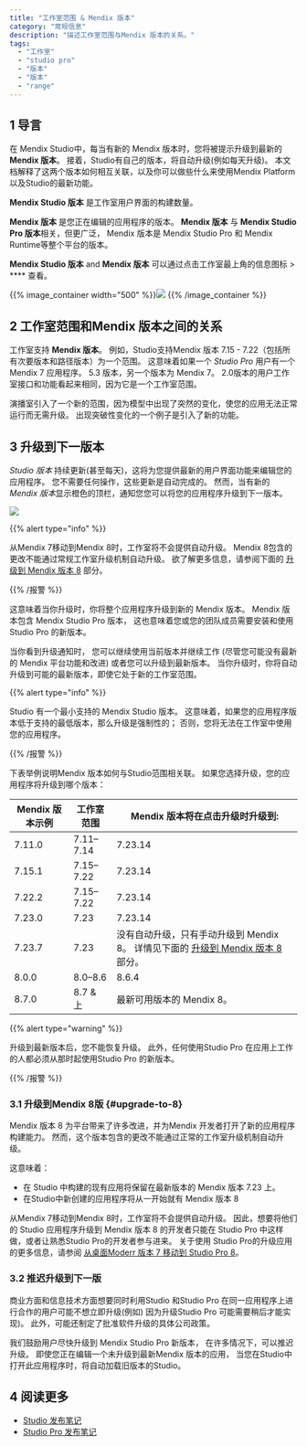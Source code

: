 ```yaml
---
title: "工作室范围 & Mendix 版本"
category: "常规信息"
description: "描述工作室范围与Mendix 版本的关系。"
tags:
  - "工作室"
  - "studio pro"
  - "版本"
  - "版本"
  - "range"
---
```


## 1 导言

在 Mendix Studio中，每当有新的 Mendix 版本时，您将被提示升级到最新的 **Mendix 版本**。 接着，Studio有自己的版本，将自动升级(例如每天升级)。 本文档解释了这两个版本如何相互关联，以及你可以做些什么来使用Mendix Platform 以及Studio的最新功能。

**Mendix Studio 版本** 是工作室用户界面的构建数量。

**Mendix 版本** 是您正在编辑的应用程序的版本。 **Mendix 版本** 与 **Mendix Studio Pro 版本**相关，但更广泛， Mendix 版本是 Mendix Studio Pro 和 Mendix Runtime等整个平台的版本。

**Mendix Studio 版本** and **Mendix 版本** 可以通过点击工作室最上角的信息图标 > **** 查看。

{{% image_container width="500" %}}![](attachments/general-versions/about-dialog.png)
{{% /image_container %}}

## 2 工作室范围和Mendix 版本之间的关系

工作室支持 **Mendix 版本**。 例如，Studio支持Mendix 版本 7.15 - 7.22（包括所有次要版本和路径版本）为一个范围。 这意味着如果一个 *Studio Pro* 用户有一个 Mendix 7 应用程序。 5.3 版本，另一个版本为 Mendix 7。 2.0版本的用户工作室接口和功能看起来相同，因为它是一个工作室范围。

演播室引入了一个新的范围，因为模型中出现了突然的变化，使您的应用无法正常运行而无需升级。  出现突破性变化的一个例子是引入了新的功能。

## 3 升级到下一版本

*Studio 版本* 持续更新(甚至每天)，这将为您提供最新的用户界面功能来编辑您的应用程序。 您不需要任何操作，这些更新是自动完成的。 然而，当有新的 *Mendix 版本*显示橙色的顶栏，通知您您可以将您的应用程序升级到下一版本。

![](attachments/general-versions/top-bar-upgrade.png)

{{% alert type="info" %}}

从Mendix 7移动到Mendix 8时，工作室将不会提供自动升级。 Mendix 8包含的更改不能通过常规工作室升级机制自动升级。 欲了解更多信息，请参阅下面的 [升级到 Mendix 版本 8](#upgrade-to-8) 部分。

{{% /报警 %}}

这意味着当你升级时，你将整个应用程序升级到新的 Mendix 版本。 Mendix 版本包含 Mendix Studio Pro 版本， 这也意味着您或您的团队成员需要安装和使用Studio Pro 的新版本。

当你看到升级通知时， 您可以继续使用当前版本并继续工作 (尽管您可能没有最新的 Mendix 平台功能和改进) 或者您可以升级到最新版本。 当你升级时，你将自动升级到可能的最新版本，即使它处于新的工作室范围。

{{% alert type="info" %}}

Studio 有一个最小支持的 Mendix Studio 版本。 这意味着，如果您的应用程序版本低于支持的最低版本，那么升级是强制性的； 否则，您将无法在工作室中使用您的应用程序。

{{% /报警 %}}

下表举例说明Mendix 版本如何与Studio范围相关联。 如果您选择升级，您的应用程序将升级到哪个版本：

| Mendix 版本示例 | 工作室范围     | Mendix 版本将在点击升级时升级到:                                                 |
| ----------- | --------- | -------------------------------------------------------------------- |
| 7.11.0      | 7.11–7.14 | 7.23.14                                                              |
| 7.15.1      | 7.15–7.22 | 7.23.14                                                              |
| 7.22.2      | 7.15–7.22 | 7.23.14                                                              |
| 7.23.0      | 7.23      | 7.23.14                                                              |
| 7.23.7      | 7.23      | 没有自动升级，只有手动升级到 Mendix 8。 详情见下面的 [升级到 Mendix 版本 8](#upgrade-to-8) 部分。 |
| 8.0.0       | 8.0–8.6   | 8.6.4                                                                |
| 8.7.0       | 8.7 & 上   | 最新可用版本的 Mendix 8。                                                    |

{{% alert type="warning" %}}

升级到最新版本后，您不能恢复升级。 此外，任何使用Studio Pro 在应用上工作的人都必须从那时起使用Studio Pro 的新版本。

{{% /报警 %}}

### 3.1 升级到Mendix 8版 {#upgrade-to-8}

Mendix 版本 8 为平台带来了许多改进，并为Mendix 开发者打开了新的应用程序构建能力。 然而，这个版本包含的更改不能通过正常的工作室升级机制自动升级。

这意味着：

* 在 Studio 中构建的现有应用将保留在最新版本的 Mendix 版本 7.23 上。
* 在Studio中新创建的应用程序将从一开始就有 Mendix 版本 8

从Mendix 7移动到Mendix 8时，工作室将不会提供自动升级。 因此，想要将他们的 Studio 应用程序升级到 Mendix 版本 8 的开发者只能在 Studio Pro 中这样做，或者让熟悉Studio Pro的开发者参与进来。 关于使用 Studio Pro的升级应用的更多信息，请参阅 [从桌面Moderr 版本 7 移动到 Studio Pro 8](/refguide8/moving-from-7-to-8)。

### 3.2 推迟升级到下一版

商业方面和信息技术方面想要同时利用Studio 和Studio Pro 在同一应用程序上进行合作的用户可能不想立即升级(例如) 因为升级Studio Pro 可能需要稍后才能实现)。 此外，可能还制定了批准软件升级的具体公司政策。

我们鼓励用户尽快升级到 Mendix Studio Pro 新版本， 在许多情况下，可以推迟升级。 即使您正在编辑一个未升级到最新Mendix 版本的应用， 当您在Studio中打开此应用程序时，将自动加载旧版本的Studio。

## 4 阅读更多

* [Studio 发布笔记](/releasenotes/studio)
* [Studio Pro 发布笔记](/releasenotes/studio-pro)
